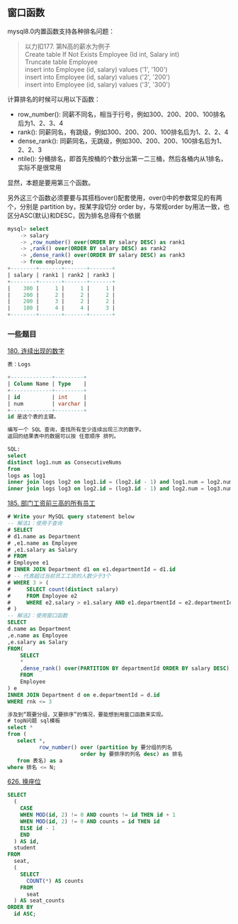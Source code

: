 ## 窗口函数
mysql8.0内置函数支持各种排名问题：

> 以力扣177. 第N高的薪水为例子<br/>
> Create table If Not Exists Employee (Id int, Salary int) <br/>
> Truncate table Employee<br/>
> insert into Employee (id, salary) values ('1', '100')<br/>
> insert into Employee (id, salary) values ('2', '200')<br/>
> insert into Employee (id, salary) values ('3', '300')

计算排名的时候可以用以下函数：
- row_number(): 同薪不同名，相当于行号，例如300、200、200、100排名后为1、2、3、4
- rank(): 同薪同名，有跳级，例如300、200、200、100排名后为1、2、2、4
- dense_rank(): 同薪同名，无跳级，例如300、200、200、100排名后为1、2、2、3
- ntile(): 分桶排名，即首先按桶的个数分出第一二三桶，然后各桶内从1排名，实际不是很常用

显然，本题是要用第三个函数。 

另外这三个函数必须要要与其搭档over()配套使用，over()中的参数常见的有两个，分别是 partition by，按某字段切分
order by，与常规order by用法一致，也区分ASC(默认)和DESC，因为排名总得有个依据

```sql
mysql> select
    -> salary
    -> ,row_number() over(ORDER BY salary DESC) as rank1
    -> ,rank() over(ORDER BY salary DESC) as rank2
    -> ,dense_rank() over(ORDER BY salary DESC) as rank3
    -> from employee;
+--------+-------+-------+-------+
| salary | rank1 | rank2 | rank3 |
+--------+-------+-------+-------+
|    300 |     1 |     1 |     1 |
|    200 |     2 |     2 |     2 |
|    200 |     3 |     2 |     2 |
|    100 |     4 |     4 |     3 |
+--------+-------+-------+-------+
```

### 一些题目
[180. 连续出现的数字](https://leetcode.cn/problems/consecutive-numbers/)
```sql
表：Logs

+-------------+---------+
| Column Name | Type    |
+-------------+---------+
| id          | int     |
| num         | varchar |
+-------------+---------+
id 是这个表的主键。

编写一个 SQL 查询，查找所有至少连续出现三次的数字。
返回的结果表中的数据可以按 任意顺序 排列。

SQL:
select 
distinct log1.num as ConsecutiveNums
from 
logs as log1
inner join logs log2 on log1.id = (log2.id - 1) and log1.num = log2.num
inner join logs log3 on log2.id = (log3.id - 1) and log2.num = log3.num
```

[185. 部门工资前三高的所有员工](https://leetcode.cn/problems/department-top-three-salaries/description/)

```sql
# Write your MySQL query statement below
-- 解法1：使用子查询
# SELECT 
# d1.name as Department
# ,e1.name as Employee
# ,e1.salary as Salary
# FROM 
# Employee e1 
# INNER JOIN Department d1 on e1.departmentId = d1.id
# -- 代表超过当前员工工资的人数少于3个
# WHERE 3 > (
#     SELECT count(distinct salary) 
#     FROM Employee e2
#     WHERE e2.salary > e1.salary AND e1.departmentId = e2.departmentId
# )
-- 解法2：使用窗口函数
SELECT
d.name as Department
,e.name as Employee
,e.salary as Salary
FROM(
    SELECT 
    *
    ,dense_rank() over(PARTITION BY departmentId ORDER BY salary DESC) as rnk
    FROM 
    Employee
) e
INNER JOIN Department d on e.departmentId = d.id
WHERE rnk <= 3

涉及到“既要分组，又要排序”的情况，要能想到用窗口函数来实现。
# topN问题 sql模板
select *
from (
   select *, 
          row_number() over (partition by 要分组的列名
                       order by 要排序的列名 desc) as 排名
   from 表名) as a
where 排名 <= N;

```
[626. 换座位](https://leetcode.cn/problems/exchange-seats/description/)
```sql
SELECT 
  (
    CASE 
    WHEN MOD(id, 2) != 0 AND counts != id THEN id + 1 
    WHEN MOD(id, 2) != 0 AND counts = id THEN id 
    ELSE id - 1 
    END
  ) AS id, 
  student 
FROM 
  seat, 
  (
    SELECT 
      COUNT(*) AS counts 
    FROM 
      seat
  ) AS seat_counts 
ORDER BY 
  id ASC;
```